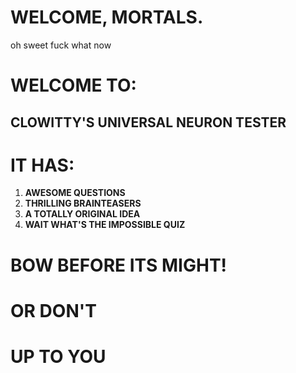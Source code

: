 # WELCOME, MORTALS.
oh sweet fuck what now
# WELCOME TO:
## CLOWITTY'S UNIVERSAL NEURON TESTER

# IT HAS:
1. **AWESOME QUESTIONS**
2. **THRILLING BRAINTEASERS**
3. **A TOTALLY ORIGINAL IDEA**
4. **WAIT WHAT'S THE IMPOSSIBLE QUIZ**

# BOW BEFORE ITS MIGHT!

# OR DON'T
# UP TO YOU